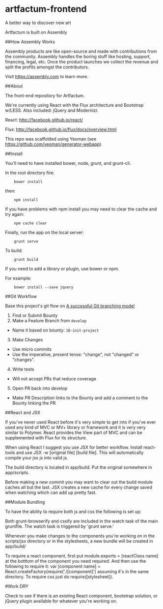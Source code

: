 artfactum-frontend
================== 
A better way to discover new art

Artfactum is built on Assembly

##How Assembly Works

Assembly products are like open-source and made with contributions from the community. Assembly handles the boring stuff like hosting, support, financing, legal, etc. Once the product launches we collect the revenue and split the profits amongst the contributors.

Visit https://assembly.com to learn more.

##About

The front-end repository for Artfactum.

We're currently using React with the Flux architecture and Bootstrap w/LESS. Also included: jQuery and Modernizr.

React: http://facebook.github.io/react/

Flux: http://facebook.github.io/flux/docs/overview.html

This repo was scaffolded using Yeoman (see https://github.com/yeoman/generator-webapp).

##Install

You'll need to have installed bower, node, grunt, and grunt-cli.


In the root directory fire:

        bower install


then:

        npm install


If you have problems with npm install you may need to clear the cache and try again:

        npm cache clear


Finally, run the app on the local server:

        grunt serve

To build:

        grunt build
  
If you need to add a library or plugin, use bower or npm.

For example:

        bower install --save jquery

##Git Workflow

Base this project's git flow on [A successful Git branching model](http://nvie.com/posts/a-successful-git-branching-model/)

1. Find or Submit Bounty
2. Make a Feature Branch from `develop`
  - Name it based on bounty: `18-init-project`
3. Make Changes
  - Use micro commits
  - Use the imperative, present tense: "change", not "changed" or "changes".
4. Write tests
  - Will not accept PRs that reduce coverage
5. Open PR back into develop
  - Make PR Description links to the Bounty and add a comment to the Bounty linking the PR

##React and JSX 

If you've never used React before it's very simple to get into if you've ever used any kind of MVC or MV+ library or framework and it is very very similar to Polymer. React provides the View part of MVC and can be supplemented with Flux for its structure.

When using React I suggest you use JSX for better workflow. Install react-tools and use JSX -w [original file] [build file].
This will automatically compile your jsx js into valid js. 

The build directory is located in app/build.
Put the original somewhere in app/scripts.

Before making a new commit you may want to clear out the build module caches all but the last. JSX creates a new cache for every change saved when watching which can add up pretty fast.

##Module Bundling

To have the ability to require both js and css the following is set up:

Both grunt-browserify and cssify are included in the watch task of the main gruntfile. The watch task is triggered by 'grunt serve.' 

Whenever you make changes to the components you're working on in the scripts/jsx directory or in the stylesheets, a new bundle will be created in app/build/

To require a react component, first put module.exports = [reactClass name] at the botttom of the component you need required.
And then use the following to require it: var [component name] = React.createFactory(require('./[component]') assuming it's in the same directory. To require css just do require([stylesheet]).

#Work DRY

Check to see if there is an existing React component, bootstrap solution, or jQuery plugin available for whatever you're working on.
